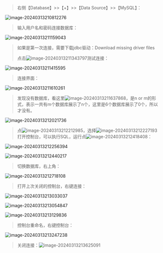 > 右侧【Database】>>【+】>>【Data Source】>>【MySQL】：

![image-20240313210812276](assets/image-20240313210812276.png)

> 输入用户名和密码连接数据库：

![image-20240313211159043](assets/image-20240313211159043.png)

> 如果是第一次连接，需要下载jdbc驱动：Download missing driver files
>
> 点击![image-20240313211343797](assets/image-20240313211343797.png)测试连接：

![image-20240313211415595](assets/image-20240313211415595.png)

> 连接界面：

![image-20240313211610261](assets/image-20240313211610261.png)

> 发现没有数据库，看这里![image-20240313211637868](assets/image-20240313211637868.png)，是n or m的形式，表示一共有m个数据库展示了n个，这里是6个数据库展示了0个，所以才没有。

![image-20240313212021736](assets/image-20240313212021736.png)

> 点![image-20240313212212985](assets/image-20240313212212985.png)，选择![image-20240313212227193](assets/image-20240313212227193.png)打开控制台，可以执行SQL，运行点![image-20240313212418408](assets/image-20240313212418408.png)：

![image-20240313212256394](assets/image-20240313212256394.png)

![image-20240313212440217](assets/image-20240313212440217.png)

> 切换数据库，右上角：

![image-20240313212718108](assets/image-20240313212718108.png)

> 打开上次关闭的控制台，右键连接：

![image-20240313213033037](assets/image-20240313213033037.png)

![image-20240313213054847](assets/image-20240313213054847.png)

![image-20240313213129836](assets/image-20240313213129836.png)

> 控制台重命名，右键控制台：

![image-20240313213247238](assets/image-20240313213247238.png)

> 关闭连接：![image-20240313213625091](assets/image-20240313213625091.png)

